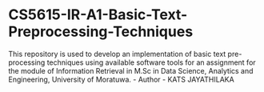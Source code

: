 # CS5615-IR-A1-Basic-Text-Preprocessing-Techniques
This repository is used to develop an implementation of basic text pre-processing techniques using available software tools for an assignment for the module of Information Retrieval in M.Sc in Data Science, Analytics and Engineering, University of Moratuwa. - Author - KATS JAYATHILAKA
